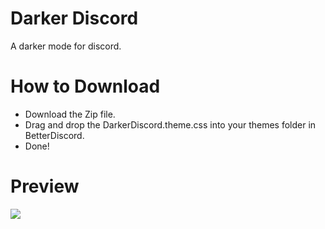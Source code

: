 # Darker Discord
A darker mode for discord.

# How to Download
- Download the Zip file.
- Drag and drop the DarkerDiscord.theme.css into your themes folder in BetterDiscord.
- Done!

# Preview
<img src="https://cdn.discordapp.com/attachments/724062593513160774/760771921775296533/unknown.png"/>
